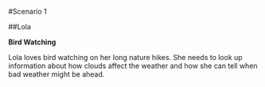 #Scenario 1

##Lola 

**Bird Watching**

Lola loves bird watching on her long nature hikes. She needs to look up information about how clouds affect the weather and how she can tell when bad weather might be ahead.

